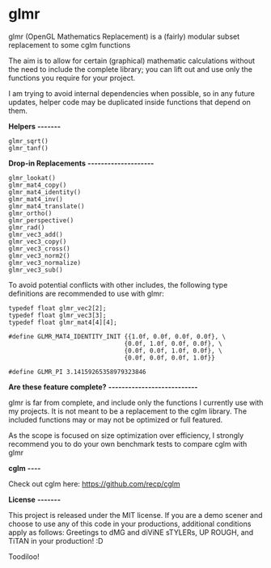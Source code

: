 # glmr

glmr (OpenGL Mathematics Replacement) is a (fairly) modular subset replacement to some cglm functions


The aim is to allow for certain (graphical) mathematic calculations without the need to include the complete library; you can lift out and use only the functions you require for your project.


I am trying to avoid internal dependencies when possible, so in any future updates, helper code may be duplicated inside functions that depend on them.


**Helpers**
**-------**


    glmr_sqrt()  
    glmr_tanf()


**Drop-in Replacements**
**--------------------**


    glmr_lookat()
    glmr_mat4_copy()
    glmr_mat4_identity()
    glmr_mat4_inv()
    glmr_mat4_translate()
    glmr_ortho()
    glmr_perspective()
    glmr_rad()
    glmr_vec3_add()
    glmr_vec3_copy()
    glmr_vec3_cross()
    glmr_vec3_norm2()
    glmr_vec3_normalize)
    glmr_vec3_sub()


To avoid potential conflicts with other includes, the following type definitions are recommended to use with glmr:


    typedef float glmr_vec2[2];
    typedef float glmr_vec3[3];
    typedef float glmr_mat4[4][4];

    #define GLMR_MAT4_IDENTITY_INIT {{1.0f, 0.0f, 0.0f, 0.0f}, \
                                    {0.0f, 1.0f, 0.0f, 0.0f}, \
                                    {0.0f, 0.0f, 1.0f, 0.0f}, \
                                    {0.0f, 0.0f, 0.0f, 1.0f}}

    #define GLMR_PI 3.14159265358979323846


**Are these feature complete?**
**---------------------------**


glmr is far from complete, and include only the functions I currently use with my projects. It is not meant to be a replacement to the cglm library. The included functions may or may not be optimized or full featured.

As the scope is focused on size optimization over efficiency, I strongly recommend you to do your own benchmark tests to compare cglm with glmr


**cglm**
**----**


Check out cglm here: https://github.com/recp/cglm


**License**
**-------**


This project is released under the MIT license. If you are a demo scener and choose to use any of this code in your productions, additional conditions apply as follows: Greetings to dMG and diViNE sTYLERs, UP ROUGH, and TiTAN in your production! :D


Toodiloo!

